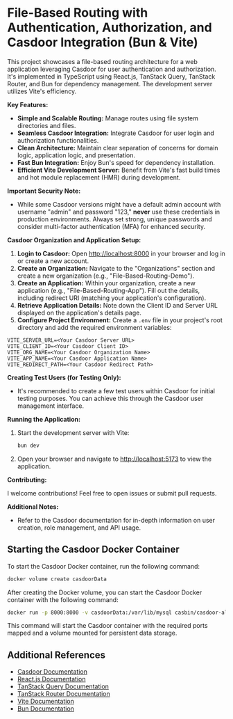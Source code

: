 # File-Based Routing with Authentication, Authorization, and Casdoor Integration (Bun & Vite)

This project showcases a file-based routing architecture for a web application leveraging Casdoor for user authentication and authorization. It's implemented in TypeScript using React.js, TanStack Query, TanStack Router, and Bun for dependency management. The development server utilizes Vite's efficiency.

**Key Features:**

- **Simple and Scalable Routing:** Manage routes using file system directories and files.
- **Seamless Casdoor Integration:** Integrate Casdoor for user login and authorization functionalities.
- **Clean Architecture:** Maintain clear separation of concerns for domain logic, application logic, and presentation.
- **Fast Bun Integration:** Enjoy Bun's speed for dependency installation.
- **Efficient Vite Development Server:** Benefit from Vite's fast build times and hot module replacement (HMR) during development.

**Important Security Note:**

- While some Casdoor versions might have a default admin account with username "admin" and password "123," **never** use these credentials in production environments. Always set strong, unique passwords and consider multi-factor authentication (MFA) for enhanced security.

**Casdoor Organization and Application Setup:**

1. **Login to Casdoor:** Open [http://localhost:8000](http://localhost:8000) in your browser and log in or create a new account.
2. **Create an Organization:** Navigate to the "Organizations" section and create a new organization (e.g., "File-Based-Routing-Demo").
3. **Create an Application:** Within your organization, create a new application (e.g., "File-Based-Routing-App"). Fill out the details, including redirect URI (matching your application's configuration).
4. **Retrieve Application Details:** Note down the Client ID and Server URL displayed on the application's details page.
5. **Configure Project Environment:** Create a `.env` file in your project's root directory and add the required environment variables:

```plaintext
VITE_SERVER_URL=<Your Casdoor Server URL>
VITE_CLIENT_ID=<Your Casdoor Client ID>
VITE_ORG_NAME=<Your Casdoor Organization Name>
VITE_APP_NAME=<Your Casdoor Application Name>
VITE_REDIRECT_PATH=<Your Casdoor Redirect Path>
```

**Creating Test Users (for Testing Only):**

- It's recommended to create a few test users within Casdoor for initial testing purposes. You can achieve this through the Casdoor user management interface.

**Running the Application:**

1. Start the development server with Vite:

   ```bash
   bun dev
   ```

2. Open your browser and navigate to [http://localhost:5173](http://localhost:5173) to view the application.

**Contributing:**

I welcome contributions! Feel free to open issues or submit pull requests.

**Additional Notes:**

- Refer to the Casdoor documentation for in-depth information on user creation, role management, and API usage.

## Starting the Casdoor Docker Container

To start the Casdoor Docker container, run the following command:

```bash
docker volume create casdoorData
```

After creating the Docker volume, you can start the Casdoor Docker container with the following command:

```bash
docker run -p 8000:8000 -v casdoorData:/var/lib/mysql casbin/casdoor-all-in-one
```

This command will start the Casdoor container with the required ports mapped and a volume mounted for persistent data storage.

## Additional References

- [Casdoor Documentation](https://casdoor.org)
- [React.js Documentation](https://react.dev)
- [TanStack Query Documentation](https://tanstack.com/query)
- [TanStack Router Documentation](https://tanstack.com/router)
- [Vite Documentation](https://vitejs.dev)
- [Bun Documentation](https://bun.sh/docs)
